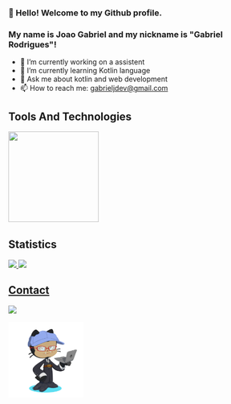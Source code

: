 ### 👋 Hello! Welcome to my Github profile.
### My name is Joao Gabriel and my nickname is "Gabriel Rodrigues"!

- 🔭 I’m currently working on a assistent
- 🌱 I’m currently learning Kotlin language
- 💬 Ask me about kotlin and web development
- 📫 How to reach me: gabrieljdev@gmail.com

## Tools And Technologies
<img src="https://cdn.jsdelivr.net/gh/devicons/devicon/icons/kotlin/kotlin-original-wordmark.svg" width="180" height="180" />

## Statistics
<div>
<a href="https://github.com/DevGabrielRod">
<img height="180em" src="https://github-readme-stats.vercel.app/api/top-langs/?username=DevGabrielRod&layout=compact&langs_count=7&theme=dracula"/>
<img height="180em" src="https://github-readme-stats.vercel.app/api?username=DevGabrielRod&show_icons=true&theme=dracula&include_all_commits=true&count_private=true"/>
</div>

## Contact

<div>
<!--<a href="https://www.youtube.com/seu-canal-youtube-aqui" target="_blank"><img src="https://img.shields.io/badge/YouTube-FF0000?style=for-the-badge&logo=youtube&logoColor=white" target="_blank"></a>
<a href="https://instagram.com/seu-usuário-instagram-aqui" target="_blank"><img src="https://img.shields.io/badge/-Instagram-%23E4405F?style=for-the-badge&logo=instagram&logoColor=white" target="_blank"></a>
<a href="https://www.twitch.tv/seu-usuário-aqui" target="_blank"><img src="https://img.shields.io/badge/Twitch-9146FF?style=for-the-badge&logo=twitch&logoColor=white" target="_blank"></a>-->

<a href = "mailto:gabrieljdev@gmail.com"><img src="https://img.shields.io/badge/Gmail-D14836?style=for-the-badge&logo=gmail&logoColor=white" target="_blank"></a>
<!--
<a href="https://www.linkedin.com/in/seu-usuário-linkedln-aqui" target="_blank"><img src="https://img.shields.io/badge/-LinkedIn-%230077B5?style=for-the-badge&logo=linkedin&logoColor=white" target="_blank"></a>   
</div>-->
<img height="150" width="150" src="octocat-1673404225880.png"/>
